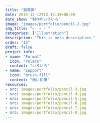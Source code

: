 ```yaml
---
title: "鉛筆画"
date: 2015-12-12T12:14:34+06:00
date_show: "制作年いろいろ"
image: "images/portfolio/pencil-2.jpg"
img_title: "«  » - "
categories: ["Illustration"]
description: "This is meta description."
order: "15"
draft: false
project_info:
- name: "Format"
  icon: "rulers"
  content: "いろいろ"
- name: "Support"
  icon: "brush-fill"
  content: "紙に鉛筆"
resources:
- src: images/portfolio/pencil-3.jpg
- src: images/portfolio/pencil-4.jpg
- src: images/portfolio/pencil-5.jpg
- src: images/portfolio/pencil-6.jpg
- src: images/portfolio/pencil-7.jpg
- src: images/portfolio/pencil-8.jpg
---
```

